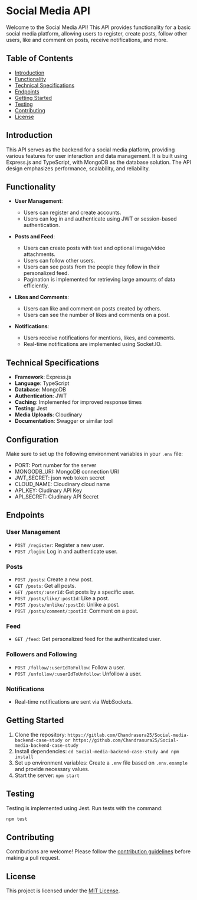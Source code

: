 # Social Media API

Welcome to the Social Media API! This API provides functionality for a basic social media platform, allowing users to register, create posts, follow other users, like and comment on posts, receive notifications, and more.

## Table of Contents

- [Introduction](#introduction)
- [Functionality](#functionality)
- [Technical Specifications](#technical-specifications)
- [Endpoints](#endpoints)
- [Getting Started](#getting-started)
- [Testing](#testing)
- [Contributing](#contributing)
- [License](#license)

## Introduction

This API serves as the backend for a social media platform, providing various features for user interaction and data management. It is built using Express.js and TypeScript, with MongoDB as the database solution. The API design emphasizes performance, scalability, and reliability.

## Functionality

- **User Management**:
  - Users can register and create accounts.
  - Users can log in and authenticate using JWT or session-based authentication.

- **Posts and Feed**:
  - Users can create posts with text and optional image/video attachments.
  - Users can follow other users.
  - Users can see posts from the people they follow in their personalized feed.
  - Pagination is implemented for retrieving large amounts of data efficiently.

- **Likes and Comments**:
  - Users can like and comment on posts created by others.
  - Users can see the number of likes and comments on a post.

- **Notifications**:
  - Users receive notifications for mentions, likes, and comments.
  - Real-time notifications are implemented using Socket.IO.

## Technical Specifications

- **Framework**: Express.js
- **Language**: TypeScript
- **Database**: MongoDB
- **Authentication**: JWT
- **Caching**: Implemented for improved response times
- **Testing**: Jest
- **Media Uploads**: Cloudinary
- **Documentation**: Swagger or similar tool

## Configuration
Make sure to set up the following environment variables in your `.env` file:
- PORT: Port number for the server
- MONGODB_URI: MongoDB connection URI
- JWT_SECRET: json web token secret
- CLOUD_NAME: Cloudinary cloud name
- API_KEY: Cludinary API Key
- API_SECRET: Cludinary API Secret

## Endpoints

### User Management

- `POST /register`: Register a new user.
- `POST /login`: Log in and authenticate user.

### Posts

- `POST /posts`: Create a new post.
- `GET /posts`: Get all posts.
- `GET /posts/:userId`: Get posts by a specific user.
- `POST /posts/like/:postId`: Like a post.
- `POST /posts/unlike/:postId`: Unlike a post.
- `POST /posts/comment/:postId`: Comment on a post.

### Feed

- `GET /feed`: Get personalized feed for the authenticated user.

### Followers and Following

- `POST /follow/:userIdToFollow`: Follow a user.
- `POST /unfollow/:userIdToUnfollow`: Unfollow a user.

### Notifications

- Real-time notifications are sent via WebSockets.

## Getting Started

1. Clone the repository: `https://gitlab.com/Chandrasura25/Social-media-backend-case-study or https://github.com/Chandrasura25/Social-media-backend-case-study`
2. Install dependencies: `cd Social-media-backend-case-study and npm install`
3. Set up environment variables: Create a `.env` file based on `.env.example` and provide necessary values.
4. Start the server: `npm start`

## Testing

Testing is implemented using Jest. Run tests with the command:

```bash
npm test
```

## Contributing

Contributions are welcome! Please follow the [contribution guidelines](CONTRIBUTING.md) before making a pull request.

## License

This project is licensed under the [MIT License](LICENSE).
